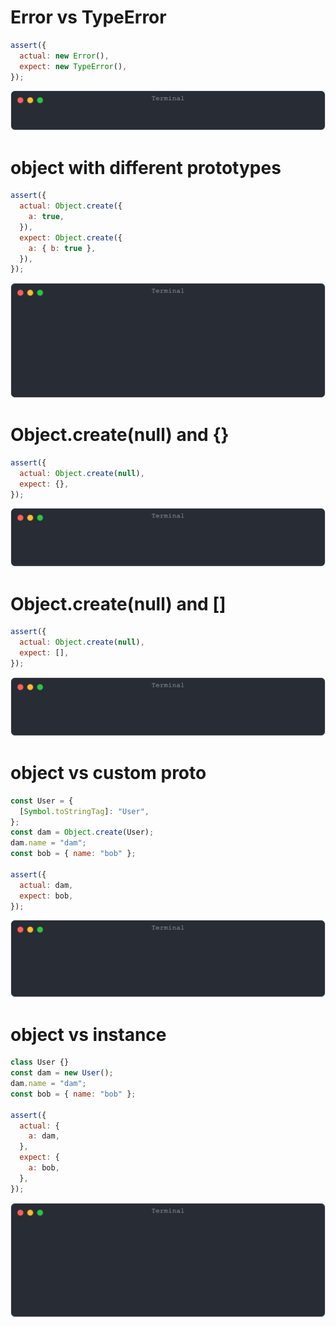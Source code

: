 # Error vs TypeError

```js
assert({
  actual: new Error(),
  expect: new TypeError(),
});
```

![img](<./prototype/Error vs TypeError.svg>)

# object with different prototypes

```js
assert({
  actual: Object.create({
    a: true,
  }),
  expect: Object.create({
    a: { b: true },
  }),
});
```

![img](<./prototype/object with different prototypes.svg>)

# Object.create(null) and {}

```js
assert({
  actual: Object.create(null),
  expect: {},
});
```

![img](<./prototype/Object.create(null) and {}.svg>)

# Object.create(null) and []

```js
assert({
  actual: Object.create(null),
  expect: [],
});
```

![img](<./prototype/Object.create(null) and [].svg>)

# object vs custom proto

```js
const User = {
  [Symbol.toStringTag]: "User",
};
const dam = Object.create(User);
dam.name = "dam";
const bob = { name: "bob" };

assert({
  actual: dam,
  expect: bob,
});
```

![img](<./prototype/object vs custom proto.svg>)

# object vs instance

```js
class User {}
const dam = new User();
dam.name = "dam";
const bob = { name: "bob" };

assert({
  actual: {
    a: dam,
  },
  expect: {
    a: bob,
  },
});
```

![img](<./prototype/object vs instance.svg>)

